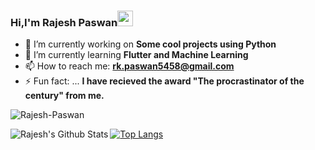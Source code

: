 ### Hi,I'm Rajesh Paswan<img src="https://media.giphy.com/media/hvRJCLFzcasrR4ia7z/giphy.gif" width="25px">
- 🔭 I’m currently working on **Some cool projects using Python**
- 🌱 I’m currently learning **Flutter and Machine Learning**
- 📫 How to reach me: **rk.paswan5458@gmail.com** 
- ⚡ Fun fact: ... **I have recieved the award "The procrastinator of the century" from me.**


<p align="left"> <img src="https://komarev.com/ghpvc/?username=Rajesh-Paswan" alt="Rajesh-Paswan" /> </p>
<img align="left" alt="Rajesh's Github Stats" src="https://github-readme-stats.vercel.app/api?username=Rajesh-Paswan&show_icons=true&hide_border=true" />

[![Top Langs](https://github-readme-stats.vercel.app/api/top-langs/?username=Rajesh-Paswan)](https://github.com/Rajesh.Paswan/github-readme-stats)


